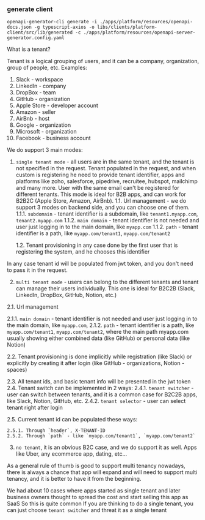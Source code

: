 ### generate client

```
openapi-generator-cli generate -i ./apps/platform/resources/openapi-docs.json -g typescript-axios -o libs/clients/platform-client/src/lib/generated -c ./apps/platform/resources/openapi-server-generator.config.yaml
```

[](https://)


What is a tenant?

Tenant is a logical grouping of users, and it can be a company, organization, group of people, etc. Examples:

1. Slack - workspace
2. LinkedIn - company
3. DropBox - team
4. GitHub - organization
5. Apple Store - developer account
6. Amazon - seller
7. AirBnb - host
8. Google - organization
9. Microsoft - organization
10. Facebook - business account



We do support 3 main modes:

1. `single tenant mode` - all users are in the same tenant, and the tenant is not specified in the request. Tenant populated in the request, and when custom is registering he need to provide tenant identifier, apps and platforms like zoho, salesforce, pipedrive, recruitee, hubspot, mailchimp and many more.
   User with the same email can't be registered for different tenants.
   This mode is ideal for B2B apps, and can work for B2B2C (Apple Store, Amazon, AirBnb).
   1.1. Url management - we do support 3 modes on backend side, and you can choose one of them.
   1.1.1. `subdomain` - tenant identifier is a subdomain, like `tenant1.myapp.com`, `tenant2.myapp.com`
   1.1.2. `main domain` - tenant identifier is not needed and user just logging in to the main domain, like `myapp.com`
   1.1.2. `path` - tenant identifier is a path, like `myapp.com/tenant1`, `myapp.com/tenant2`

   1.2. Tenant provisioning in any case done by the first user that is registering the system, and he chooses this identifier

In any case tenant id will be populated from jwt token, and you don't need to pass it in the request.


2. `multi tenant mode` - users can belong to the different tenants and tenant can manage their users individually.
   This one is ideal
   for B2C2B (Slack, LinkedIn, DropBox, GitHub, Notion, etc.)

2.1. Url management

2.1.1. `main domain` - tenant identifier is not needed and user just logging in to the main domain, like `myapp.com`,
2.1.2. `path` - tenant identifier is a path, like `myapp.com/tenant1`, `myapp.com/tenant2`, where the main path myapp.com usually showing either combined data (like GitHub) or personal data (like Notion)

2.2. Tenant provisioning is done implicitly while registration (like Slack) or explicitly by creating it after login (like GitHub - organizations, Notion - spaces)

2.3. All tenant ids, and basic tenant info will be presented in the jwt token
2.4. Tenant switch can be implemented in 2 ways:
2.4.1. `tenant switcher` - user can switch between tenants, and it is a common case for B2C2B apps, like Slack, Notion, GitHub, etc.
2.4.2. `tenant selector` - user can select tenant right after login

2.5. Current tenant id can be populated these ways:

    2.5.1. Through `header`, X-TENANT-ID
    2.5.2. Through `path` - like `myapp.com/tenant1`, `myapp.com/tenant2`

3. `no tenant`, it is an obvious B2C case, and we do support it as well. Apps like Uber, any ecommerce app, dating, etc...


As a general rule of thumb is good to support multi tenancy nowadays, there is always a chance that app will expand and will need to support multi tenancy, and it is better to have it from the beginning.

We had about 10 cases where apps started as single tenant and later business owners thought to spread the cost and start selling this app as SaaS
So this is quite common
If you are thinking to do a single tenant, you can just choose `tenant switcher` and threat it as a single tenant

